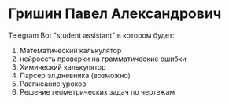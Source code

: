 # Гришин Павел Александрович

Telegram Bot  "student assistant"
в котором будет:
1) Математический калькулятор
2) нейросеть проверки на грамматические ошибки
3) Химический калькулятор
4) Парсер эл.дневника (возможно)
5) Расписание уроков
6) Решение геометрических задач по чертежам


